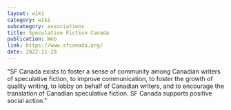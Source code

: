 ```yaml
---
layout: wiki
category: wiki
subcategory: associations
title: Speculative Fiction Canada
publication: Web
link: https://www.sfcanada.org/
date: 2022-11-20
---
```


"SF Canada exists to foster a sense of community among Canadian writers of speculative fiction, to improve communication, to foster the growth of quality writing, to lobby on behalf of Canadian writers, and to encourage the translation of Canadian speculative fiction. SF Canada supports positive social action."
